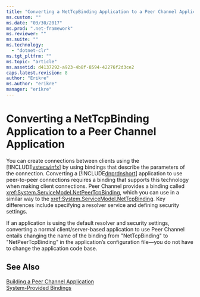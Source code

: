 ```yaml
---
title: "Converting a NetTcpBinding Application to a Peer Channel Application"
ms.custom: ""
ms.date: "03/30/2017"
ms.prod: ".net-framework"
ms.reviewer: ""
ms.suite: ""
ms.technology: 
  - "dotnet-clr"
ms.tgt_pltfrm: ""
ms.topic: "article"
ms.assetid: d4137292-a923-4b8f-8594-42276f2d3ce2
caps.latest.revision: 8
author: "Erikre"
ms.author: "erikre"
manager: "erikre"
---
```

# Converting a NetTcpBinding Application to a Peer Channel Application
You can create connections between clients using the [!INCLUDE[vstecwinfx](../../../../includes/vstecwinfx-md.md)] by using bindings that describe the parameters of the connection. Converting a [!INCLUDE[dnprdnshort](../../../../includes/dnprdnshort-md.md)] application to use peer-to-peer connections requires a binding that supports this technology when making client connections. Peer Channel provides a binding called <xref:System.ServiceModel.NetPeerTcpBinding>, which you can use in a similar way to the <xref:System.ServiceModel.NetTcpBinding>. Key differences include specifying a resolver service and defining security settings.  
  
 If an application is using the default resolver and security settings, converting a normal client/server-based application to use Peer Channel entails changing the name of the binding from "NetTcpBinding" to "NetPeerTcpBinding" in the application’s configuration file—you do not have to change the application code base.  
  
## See Also  
 [Building a Peer Channel Application](../../../../docs/framework/wcf/feature-details/building-a-peer-channel-application.md)   
 [System-Provided Bindings](../../../../docs/framework/wcf/system-provided-bindings.md)
